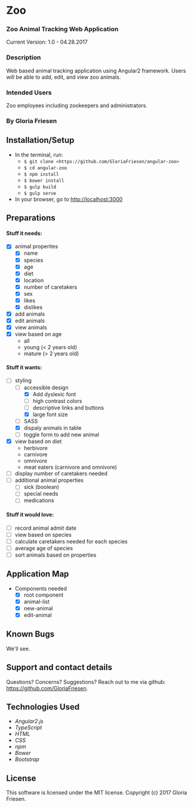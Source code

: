 # Zoo
### Zoo Animal Tracking Web Application
Current Version: 1.0 - 04.28.2017

### Description

Web based animal tracking application using Angular2 framework. Users will be able to add, edit, and view zoo animals.

### Intended Users

Zoo employees including zookeepers  and administrators.

### By Gloria Friesen

## Installation/Setup

* In the terminal, run:
  * `$ git clone <https://github.com/GloriaFriesen/angular-zoo>`
  * `$ cd angular-zoo`
  * `$ npm install`
  * `$ bower install`
  * `$ gulp build`
  * `$ gulp serve`
* In your browser, go to [http://localhost:3000](http://localhost:3000)

## Preparations

#### Stuff it needs:
- [x] animal properites
  - [x] name
  - [x] species
  - [x] age
  - [x] diet
  - [x] location
  - [x] number of caretakers
  - [x] sex
  - [x] likes
  - [x] dislikes
- [x] add animals
- [x] edit animals
- [x] view animals
- [x] view based on age
  - all
  - young (< 2 years old)
  - mature (> 2 years old)

#### Stuff it wants:
- [ ] styling
  - [ ] accessible design
    - [x] Add dyslexic font
    - [ ] high contrast colors
    - [ ] descriptive links and buttons
    - [x] large font size
  - [ ] SASS
  - [x] dispaly animals in table
  - [ ] toggle form to add new animal
- [x] view based on diet
  - herbivore
  - carnivore
  - omnivore
  - meat eaters (carnivore and omnivore)
- [ ] display number of caretakers needed
- [ ] additional animal properties
  - [ ] sick (boolean)
  - [ ] special needs
  - [ ] medications

#### Stuff it would love:
- [ ] record animal admit date
- [ ] view based on species
- [ ] calculate caretakers needed for each species
- [ ] average age of species
- [ ] sort animals based on properties

## Application Map
* Components needed
  - [x] root component
  - [x] animal-list
  - [x] new-animal
  - [x] edit-animal

## Known Bugs
We'll see.

## Support and contact details
Questions? Concerns? Suggestions? Reach out to me via github: <https://github.com/GloriaFriesen>.

## Technologies Used
* _Angular2.js_
* _TypeScript_
* _HTML_
* _CSS_
* _npm_
* _Bower_
* _Bootstrap_

## License
This software is licensed under the MIT license.
Copyright (c) 2017 Gloria Friesen.
